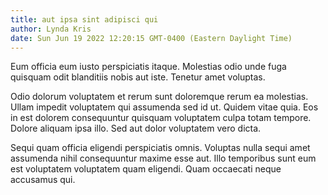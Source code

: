 ```yaml
---
title: aut ipsa sint adipisci qui
author: Lynda Kris
date: Sun Jun 19 2022 12:20:15 GMT-0400 (Eastern Daylight Time)
---
```

Eum officia eum iusto perspiciatis itaque. Molestias odio unde fuga quisquam odit blanditiis nobis aut iste. Tenetur amet voluptas.

 Odio dolorum voluptatem et rerum sunt doloremque rerum ea molestias. Ullam impedit voluptatem qui assumenda sed id ut. Quidem vitae quia. Eos in est dolorem consequuntur quisquam voluptatem culpa totam tempore. Dolore aliquam ipsa illo. Sed aut dolor voluptatem vero dicta.

 Sequi quam officia eligendi perspiciatis omnis. Voluptas nulla sequi amet assumenda nihil consequuntur maxime esse aut. Illo temporibus sunt eum est voluptatem voluptatem quam eligendi. Quam occaecati neque accusamus qui.